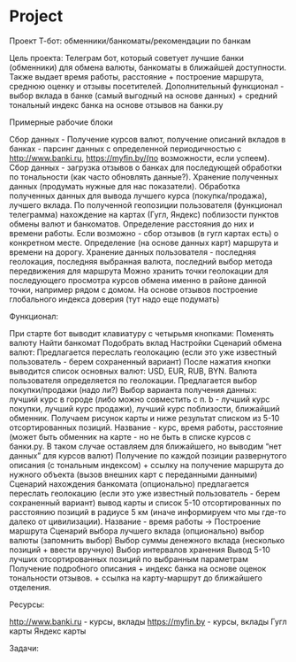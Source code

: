 # Project
Проект
Т-бот: обменники/банкоматы/рекомендации по банкам

Цель проекта: Телеграм бот, который советует лучшие банки (обменники) для обмена валюты, банкоматы в ближайшей доступности. Также выдает время работы, расстояние + построение маршрута, среднюю оценку  и отзывы посетителей. Дополнительный функционал - выбор вклада в банке (самый выгодный на основе данных) + средний тональный индекс банка на основе отзывов на банки.ру 

Примерные рабочие блоки

Сбор данных - Получение курсов валют, получение описаний вкладов в банках - парсинг данных с определенной периодичностью с http://www.banki.ru, https://myfin.by/(по возможности, если успеем).
Сбор данных - загрузка отзывов о банках для последующей обработки по тональности (как часто обновлять данные?).
Хранение полученных данных (продумать нужные для нас показатели).
Обработка полученных данных для вывода лучшего курса (покупка/продажа), лучшего вклада.
По полученной геопозиции пользователя (функционал телеграмма) нахождение на картах (Гугл, Яндекс) поблизости пунктов обмены валют и банкоматов. Определение расстояния до них и времени работы. Если возможно - сбор отзывов (в гугл картах есть) о конкретном месте. Определение (на основе данных карт) маршрута и времени на дорогу.
Хранение данных пользователя - последняя геолокация, последняя выбранная валюта, последний выбор метода передвижения для маршрута
Можно хранить точки геолокации для последующего просмотра курсов обмена именно в районе данной точки, например рядом с домом.
На основе отзывов построение глобального индекса доверия (тут надо еще подумать)



Функционал:

При старте бот выводит клавиатуру с четырьмя кнопками: 
Поменять валюту
Найти банкомат
Подобрать вклад
Настройки
Сценарий обмена валют:
Предлагается переслать геолокацию (если это уже известный пользователь - берем сохраненный вариант)
После нажатия кнопки выводится список основных валют: USD, EUR, RUB, BYN. Валюта пользователя    определяется по геолокации.
Предлагается выбор покупки/продажи (надо ли?)
Выбор варианта получения данных: лучший курс в городе (либо можно совместить с п. b - лучший курс покупки, лучший курс продажи), лучший курс поблизости, ближайший обменник.
Получаем рисунок карты и ниже результат списком из 5-10 отсортированных позиций. Название - курс, время работы, расстояние (может быть обменник на карте - но не быть в списке курсов с банки.ру. В таком случае оставляем для ближайшего, но выводим “нет данных” для курсов валют)
Получение по каждой позиции развернутого описания (с тональным индексом) + ссылку на получение маршрута до нужного объекта (вызов внешних карт с переданными данными)
Сценарий нахождения банкомата (опционально)
предлагается переслать геолокацию (если это уже известный пользователь - берем сохраненный вариант)
вывод карты и список 5-10 отсортированных по расстоянию  позиций в радиусе 5 км (иначе информируем что мы где-то далеко от цивилизации). Название - время работы -> Построение маршрута
Сценарий выбора лучшего вклада (опционально)
выбор валюты (запомнить выбор)
Выбор суммы денежного вклада (несколько позиций + ввести вручную)
Выбор интервалов хранения
Вывод 5-10 лучших отсортированных позиций по выбранным параметрам
Получение подробного описания + индекс банка на основе оценок тональности отзывов. + ссылка на карту-маршрут до ближайшего отделения.

Ресурсы:

http://www.banki.ru - курсы, вклады
https://myfin.by - курсы, вклады
Гугл карты 
Яндекс карты


Задачи:
